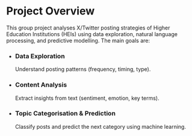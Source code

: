 # Project Overview
This group project analyses X/Twitter posting strategies of Higher Education Institutions (HEIs) using data exploration, natural language processing, and predictive modelling.
The main goals are:
- ### Data Exploration
  Understand posting patterns (frequency, timing, type).
- ### Content Analysis
  Extract insights from text (sentiment, emotion, key terms).
- ### Topic Categorisation & Prediction
  Classify posts and predict the next category using machine learning.
